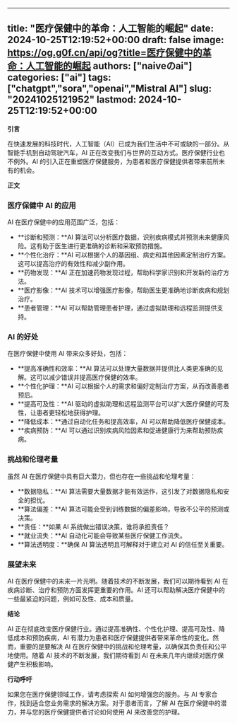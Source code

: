 
---
title: "医疗保健中的革命：人工智能的崛起"
date: 2024-10-25T12:19:52+00:00
draft: false
image: https://og.g0f.cn/api/og?title=医疗保健中的革命：人工智能的崛起
authors: ["naiveのai"]
categories: ["ai"]
tags: ["chatgpt","sora","openai","Mistral AI"]
slug: "20241025121952"
lastmod: 2024-10-25T12:19:52+00:00
---
**引言**

在快速发展的科技时代，人工智能（AI）已成为我们生活中不可或缺的一部分。从智能手机到自动驾驶汽车，AI 正在改变我们与世界的互动方式。医疗保健行业也不例外。AI 的引入正在重塑医疗保健服务，为患者和医疗保健提供者带来前所未有的机会。

**正文**

### 医疗保健中 AI 的应用

AI 在医疗保健中的应用范围广泛，包括：

- **诊断和预测：**AI 算法可以分析医疗数据，识别疾病模式并预测未来健康风险。这有助于医生进行更准确的诊断和采取预防措施。
- **个性化治疗：**AI 可以根据个人的基因组、病史和其他因素定制治疗方案。这可以提高治疗的有效性和减少副作用。
- **药物发现：**AI 正在加速药物发现过程，帮助科学家识别和开发新的治疗方法。
- **医疗影像：**AI 技术可以增强医疗影像，帮助医生更准确地诊断疾病和规划治疗。
- **患者管理：**AI 可以帮助管理患者护理，通过虚拟助理和远程监测提供支持。

### AI 的好处

在医疗保健中使用 AI 带来众多好处，包括：

- **提高准确性和效率：**AI 算法可以处理大量数据并提供比人类更准确的见解。这可以减少错误并提高医疗保健的效率。
- **个性化护理：**AI 可以根据个人的需求和偏好定制治疗方案，从而改善患者预后。
- **提高可及性：**AI 驱动的虚拟助理和远程监测平台可以扩大医疗保健的可及性，让患者更轻松地获得护理。
- **降低成本：**通过自动化任务和提高效率，AI 可以帮助降低医疗保健成本。
- **疾病预防：**AI 可以通过识别疾病风险因素和促进健康行为来帮助预防疾病。

### 挑战和伦理考量

虽然 AI 在医疗保健中具有巨大潜力，但也存在一些挑战和伦理考量：

- **数据隐私：**AI 算法需要大量数据才能有效运作，这引发了对数据隐私和安全的担忧。
- **算法偏差：**AI 算法可能会受到训练数据的偏差影响，导致不公平的预测或决策。
- **责任：**如果 AI 系统做出错误决策，谁将承担责任？
- **就业流失：**AI 自动化可能会导致某些医疗保健工作流失。
- **算法透明度：**确保 AI 算法透明且可解释对于建立对 AI 的信任至关重要。

### 展望未来

AI 在医疗保健中的未来一片光明。随着技术的不断发展，我们可以期待看到 AI 在疾病诊断、治疗和预防方面发挥更重要的作用。AI 还可以帮助解决医疗保健中的一些最紧迫的问题，例如可及性、成本和质量。

**结论**

AI 正在彻底改变医疗保健行业。通过提高准确性、个性化护理、提高可及性、降低成本和预防疾病，AI 有潜力为患者和医疗保健提供者带来革命性的变化。然而，重要的是要解决 AI 在医疗保健中的挑战和伦理考量，以确保其负责任和公平地使用。随着 AI 技术的不断发展，我们期待看到 AI 在未来几年内继续对医疗保健产生积极影响。

**行动呼吁**

如果您在医疗保健领域工作，请考虑探索 AI 如何增强您的服务。与 AI 专家合作，找到适合您业务需求的解决方案。对于患者而言，了解 AI 在医疗保健中的潜力，并与您的医疗保健提供者讨论如何使用 AI 来改善您的护理。